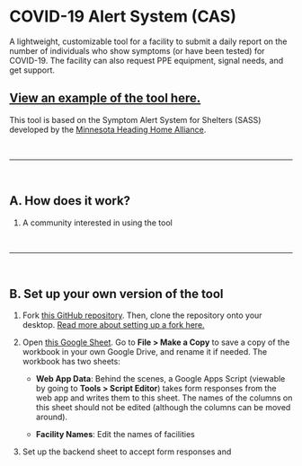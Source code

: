 # **COVID-19 Alert System (CAS)**

A lightweight, customizable tool for a facility to submit a daily report on the number of individuals who show symptoms (or have been tested) for COVID-19. The facility can also request PPE equipment, signal needs, and get support.

## [View an example of the tool here.](https://builtforzero.github.io/cas-submission-tool/)

This tool is based on the Symptom Alert System for Shelters (SASS) developed by the [Minnesota Heading Home Alliance](https://headinghomealliance.com/symptom-alert-system-for-shelters-sass/).


<br />

----- 

<br />


## **A. How does it work?**

1. A community interested in using the tool


<br />

----- 

<br />

## **B. Set up your own version of the tool**

1. Fork [this GitHub repository](https://github.com/builtforzero/cas-submission-tool). Then, clone the repository onto your desktop. [Read more about setting up a fork here.](https://help.github.com/en/github/getting-started-with-github/fork-a-repo)

2. Open [this Google Sheet](https://docs.google.com/spreadsheets/d/1ig335662dQcrn20eKKKDfBMjI54Rog9coMIQ9jrd2XE/edit?usp=sharing). Go to **File > Make a Copy** to save a copy of the workbook in your own Google Drive, and rename it if needed. The workbook has two sheets:

    - **Web App Data**: Behind the scenes, a Google Apps Script (viewable by going to **Tools > Script Editor**) takes form responses from the web app and writes them to this sheet. The names of the columns on this sheet should not be edited (although the columns can be moved around).

    - **Facility Names**: Edit the names of facilities

3. Set up the backend sheet to accept form responses and 